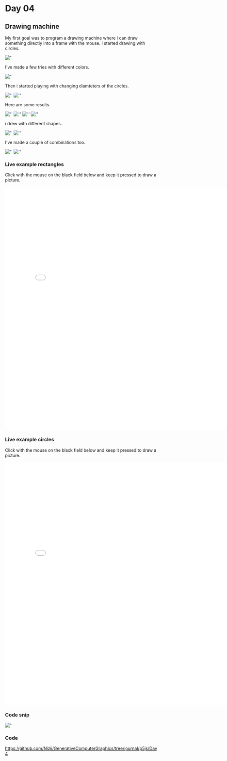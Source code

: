 # Day 04

## Drawing machine
My first goal was to program a drawing machine where I can draw something directly into a frame with the mouse. 
I started drawing with circles. 

![''](../../assets/images/day4/try1.JPG)

I've made a few tries with different colors.

![''](../../assets/images/day4/try3.JPG)

Then i started playing with changing diamteters of the circles.

![''](../../assets/images/day4/try4.JPG)
![''](../../assets/images/day4/codediameter.JPG)

Here are some results.

![''](../../assets/images/day4/try5.JPG)
![''](../../assets/images/day4/try7.JPG)
![''](../../assets/images/day4/try14.JPG)
![''](../../assets/images/day4/try8.JPG)

i drew with different shapes.

![''](../../assets/images/day4/try10.JPG)
![''](../../assets/images/day4/coderec.JPG)

I've made a couple of combinations too.

![''](../../assets/images/day4/try11.JPG)
![''](../../assets/images/day4/codeink.JPG)


### Live example rectangles

Click with the mouse on the black field below and keep it pressed to draw a picture.
<iframe src="../../p5js/Day4/index.html" width="800" height="800" frameborder="0" allow="autoplay; fullscreen; picture-in-picture" allowfullscreen></iframe>

### Live example circles
Click with the mouse on the black field below and keep it pressed to draw a picture.
<iframe src="../../p5js/Day4/indexc.html" width="800" height="800" frameborder="0" allow="autoplay; fullscreen; picture-in-picture" allowfullscreen></iframe>

### Code snip
![''](../../assets/images/day4/code.JPG)

### Code
<https://github.com/Nizii/GenerativeComputerGraphics/tree/journal/p5js/Day4>
